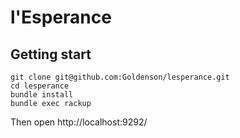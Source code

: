 # l'Esperance

## Getting start

```
git clone git@github.com:Goldenson/lesperance.git
cd lesperance
bundle install
bundle exec rackup
```

Then open http://localhost:9292/
